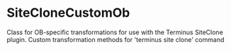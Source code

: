 # SiteCloneCustomOb
Class for OB-specific transformations for use with the Terminus SiteClone plugin. 
Custom transformation methods for 'terminus site clone' command
